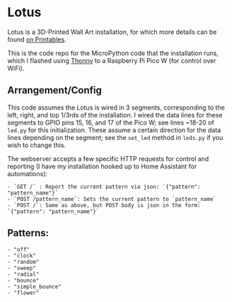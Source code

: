 # Lotus
Lotus is a 3D-Printed Wall Art installation, for which more details can be found [on Printables](https://www.printables.com/model/588509-lotus-3d-led-wall-art).

This is the code repo for the MicroPython code that the installation runs, which I flashed using [Thonny](https://thonny.org/) to a Raspberry Pi Pico W (for control over WiFi).


## Arrangement/Config
This code assumes the Lotus is wired in 3 segments, corresponding to the left, right, and top 1/3rds of the installation. 
I wired the data lines for these segments to GPIO pins 15, 16, and 17 of the Pico W; see lines ~18-20 of `led.py` for this initialization. 
These assume a certain direction for the data lines depending on the segment; see the `set_led` method in `leds.py` if you wish to change this.

The webserver accepts a few specific HTTP requests for control and reporting (I have my installation hooked up to Home Assistant for automations):

    - `GET /` : Report the current pattern via json: `{"pattern": "pattern_name"}`
    - `POST /pattern_name`: Sets the current pattern to `pattern_name`
    - `POST /`: Same as above, but POST body is json in the form: `{"pattern": "pattern_name"}`

## Patterns:
    - "off"
    - "clock"
    - "random"
    - "sweep"
    - "radial"
    - "bounce"
    - "simple_bounce"
    - "flower"